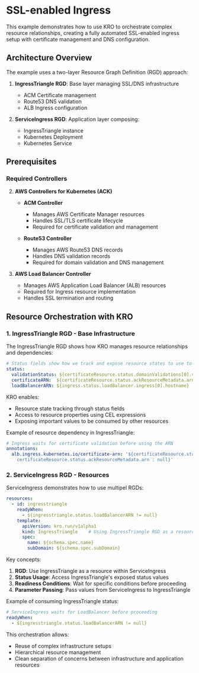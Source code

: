 # SSL-enabled Ingress

This example demonstrates how to use KRO  to orchestrate complex resource relationships, creating a fully automated SSL-enabled ingress setup with certificate management and DNS configuration.

## Architecture Overview

The example uses a two-layer Resource Graph Definition (RGD) approach:

1. **IngressTriangle RGD**: Base layer managing SSL/DNS infrastructure
   - ACM Certificate management
   - Route53 DNS validation
   - ALB Ingress configuration

2. **ServiceIngress RGD**: Application layer composing:
   - IngressTriangle instance
   - Kubernetes Deployment
   - Kubernetes Service

## Prerequisites

### Required Controllers


2. **AWS Controllers for Kubernetes (ACK)**
   - **ACM Controller**
     - Manages AWS Certificate Manager resources
     - Handles SSL/TLS certificate lifecycle
     - Required for certificate validation and management

   - **Route53 Controller**
     - Manages AWS Route53 DNS records
     - Handles DNS validation records
     - Required for domain validation and DNS management

3. **AWS Load Balancer Controller**
   - Manages AWS Application Load Balancer (ALB) resources
   - Required for Ingress resource implementation
   - Handles SSL termination and routing

## Resource Orchestration with KRO

### 1. IngressTriangle RGD - Base Infrastructure

The IngressTriangle RGD shows how KRO manages resource relationships and dependencies:

```yaml
# Status fields show how we track and expose resource states to use to other RGDs
status:
  validationStatus: ${certificateResource.status.domainValidations[0].validationStatus}
  certificateARN:  ${certificateResource.status.ackResourceMetadata.arn}
  loadBalancerARN: ${ingress.status.loadBalancer.ingress[0].hostname}
```

KRO enables:
- Resource state tracking through status fields
- Access to resource properties using CEL expressions
- Exposing important values to be consumed by other resources

Example of resource dependency in IngressTriangle:
```yaml
# Ingress waits for certificate validation before using the ARN
annotations:
  alb.ingress.kubernetes.io/certificate-arn: '${certificateResource.status.domainValidations[0].validationStatus == "SUCCESS" ? 
    certificateResource.status.ackResourceMetadata.arn : null}'
```

### 2. ServiceIngress RGD - Resources

ServiceIngress demonstrates how to use multipel RGDs:

```yaml
resources:
  - id: ingresstriangle
    readyWhen:
      - ${ingresstriangle.status.loadBalancerARN != null}
    template:
      apiVersion: kro.run/v1alpha1
      kind: IngressTriangle    # Using IngressTriangle RGD as a resource
      spec:
        name: ${schema.spec.name}
        subDomain: ${schema.spec.subDomain}
```

Key concepts:
1. **RGD**: Use IngressTriangle as a resource within ServiceIngress
2. **Status Usage**: Access IngressTriangle's exposed status values
3. **Readiness Conditions**: Wait for specific conditions before proceeding
4. **Parameter Passing**: Pass values from ServiceIngress to IngressTriangle

Example of consuming IngressTriangle status:
```yaml
# ServiceIngress waits for LoadBalancer before proceeding
readyWhen:
  - ${ingresstriangle.status.loadBalancerARN != null}
```

This orchestration allows:
- Reuse of complex infrastructure setups
- Hierarchical resource management
- Clean separation of concerns between infrastructure and application resources
```
